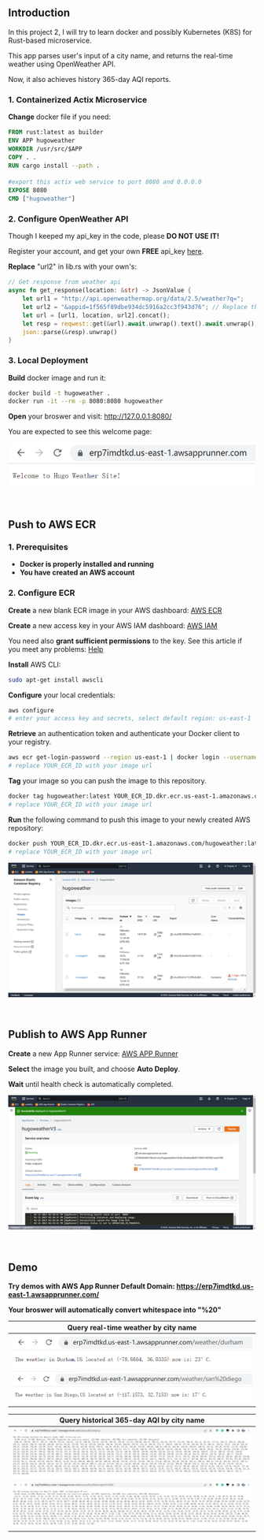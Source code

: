 ## Introduction
In this project 2, I will try to learn docker and possibly Kubernetes (K8S) for Rust-based microservice.

This app parses user's input of a city name, and returns the real-time weather using OpenWeather API. 

Now, it also achieves history 365-day AQI reports.

### 1. Containerized Actix Microservice

**Change** docker file if you need:

```dockerfile
FROM rust:latest as builder
ENV APP hugoweather
WORKDIR /usr/src/$APP
COPY . .
RUN cargo install --path .

#export this actix web service to port 8080 and 0.0.0.0
EXPOSE 8080
CMD ["hugoweather"]
```

### 2. Configure OpenWeather API

Though I keeped my api_key in the code, please **DO NOT USE IT!**

Register your account, and get your own **FREE** api_key [here](https://openweathermap.org/).

**Replace** "url2" in lib.rs with your own's:
```rust
// Get response from weather api
async fn get_response(location: &str) -> JsonValue {
    let url1 = "http://api.openweathermap.org/data/2.5/weather?q=";
    let url2 = "&appid=1f565f89dbe934dc5916a2cc3f943d76"; // Replace this
    let url = [url1, location, url2].concat();
    let resp = reqwest::get(&url).await.unwrap().text().await.unwrap();
    json::parse(&resp).unwrap()
}
```

### 3. Local Deployment
**Build** docker image and run it:

```bash
docker build -t hugoweather . 
docker run -it --rm -p 8080:8080 hugoweather
```

**Open** your broswer and visit: http://127.0.0.1:8080/

You are expected to see this welcome page:

![](../images/indi2_%20(2).png)


</br>

## Push to AWS ECR
### 1. Prerequisites

- **Docker is properly installed and running**
- **You have created an AWS account**

### 2. Configure ECR

**Create** a new blank ECR image in your AWS dashboard: [AWS ECR](https://us-east-1.console.aws.amazon.com/ecr)

**Create** a new access key in your AWS IAM dashboard: [AWS IAM](https://us-east-1.console.aws.amazon.com/iamv2)

You need also **grant sufficient permissions** to the key. See this article if you meet any problems: [Help](https://www.freecodecamp.org/news/build-and-push-docker-images-to-aws-ecr/)

**Install** AWS CLI:
```bash
sudo apt-get install awscli
```

**Configure** your local credentials:
```bash
aws configure
# enter your access key and secrets, select default region: us-east-1
```

**Retrieve** an authentication token and authenticate your Docker client to your registry.
```bash
aws ecr get-login-password --region us-east-1 | docker login --username AWS --password-stdin YOUR_ECR_ID.dkr.ecr.us-east-1.amazonaws.com
# replace YOUR_ECR_ID with your image url
```

**Tag** your image so you can push the image to this repository.
```bash
docker tag hugoweather:latest YOUR_ECR_ID.dkr.ecr.us-east-1.amazonaws.com/hugoweather:latest
# replace YOUR_ECR_ID with your image url
```

**Run** the following command to push this image to your newly created AWS repository:
```bash
docker push YOUR_ECR_ID.dkr.ecr.us-east-1.amazonaws.com/hugoweather:latest
# replace YOUR_ECR_ID with your image url
```

![](../images/indi2_%20(1).png)

</br>

## Publish to AWS App Runner

**Create** a new App Runner service: [AWS APP Runner](https://us-east-1.console.aws.amazon.com/apprunner) 

**Select** the image you built, and choose **Auto Deploy**.

**Wait** until health check is automatically completed.

![](../images/indi2_%20(3).png)

</br>

## Demo

**Try demos with AWS App Runner Default Domain: https://erp7imdtkd.us-east-1.awsapprunner.com/**

**Your broswer will automatically convert whitespace into "%20"**

|**Query** real-time weather by city name|
|---|
|![](../images/indi2_%20(4).png)|
|![](../images/indi2_%20(5).png)|

|**Query** historical 365-day AQI by city name|
|---|
|![](../images/indi2_%20(6).png)|
|![](../images/indi2_%20(7).png)|
